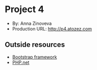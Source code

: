 # Project 4
+ By: Anna Zinoveva
+ Production URL: <http://p4.atozez.com>

## Outside resources
* [Bootstrap framework](https://getbootstrap.com/) 
* [PHP.net](https://www.php.net/manual/en/function.date.php)
